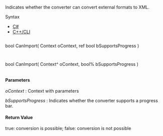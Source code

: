 Indicates whether the converter can convert external formats to XML.

Syntax

* [C#](#i-syntax-CS)
* [C++/CLI](#i-syntax-CPP2005)

```
```
bool CanImport( 
   Context oContext,
   ref bool bSupportsProgress
)
```
```

```
```
bool CanImport( 
   Context^ oContext,
   bool% bSupportsProgress
)
```
```

#### Parameters

*oContext*
:   Context with parameters

*bSupportsProgress*
:   Indicates whether the converter supports a progress bar.

#### Return Value

true: conversion is possible; false: conversion is not possible
